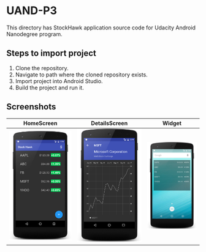 # UAND-P3
This directory has StockHawk application source code for Udacity Android Nanodegree program.

## Steps to import project

1. Clone the repository.
2. Navigate to path where the cloned repository exists.
3. Import project into Android Studio.
4. Build the project and run it.

## Screenshots

HomeScreen | DetailsScreen | Widget
--- | --- | ---
![HomeScreen](captures/HomeScreen.png) | ![DetailsScreen](captures/DetailsScreen.png) | ![WidgetScreen](captures/Widget.png)

